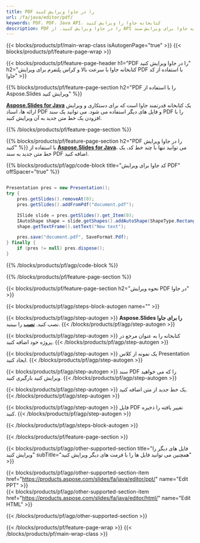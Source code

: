 ```yaml
---
title: PDF را در جاوا ویرایش کنید
url: /fa/java/editor/pdf/
keywords: PDF، PDF، Java API، کتابخانه جاوا را ویرایش کنید
description: PDF را در جاوا ویرایش کنید. از API کتابخانه جاوا برای ویرایش سند PDF استفاده کنید
---
```


{{< blocks/products/pf/main-wrap-class isAutogenPage="true" >}}
{{< blocks/products/pf/feature-page-wrap >}}

{{< blocks/products/pf/feature-page-header h1="PDF را در جاوا ویرایش کنید" h2="کتابخانه جاوا با سرعت بالا و کراس پلتفرم برای ویرایش PDF با استفاده از کد جاوا" >}}

{{% blocks/products/pf/feature-page-section h2="PDF را با استفاده از Aspose.Slides ویرایش کنید" %}}

[**Aspose.Slides for Java**](https://products.aspose.com/slides/fa/java/) یک کتابخانه قدرتمند جاوا است که برای دستکاری و ویرایش ارائه ها، اسناد PDF و فایل های دیگر استفاده می شود. می توانید یک سند PDF را با افزودن یک خط متن جدید به آن ویرایش کنید. 

{{% /blocks/products/pf/feature-page-section %}}




{{% blocks/products/pf/feature-page-section  h2="PDF را در جاوا ویرایش کنید" %}}
با استفاده از [**Aspose.Slides for Java**](https://products.aspose.com/slides/fa/java/)، می توانید تنها با چند خط کد، یک خط متن جدید به سند PDF اضافه کنید.

{{% blocks/products/pf/agp/code-block title="کد جاوا برای ویرایش PDF" offSpacer="true" %}}
```java

Presentation pres = new Presentation();
try {
    pres.getSlides().removeAt(0);
    pres.getSlides().addFromPdf("document.pdf");

    ISlide slide = pres.getSlides().get_Item(0);
    IAutoShape shape = slide.getShapes().addAutoShape(ShapeType.Rectangle, 10, 10, 100, 50);
    shape.getTextFrame().setText("New text");

    pres.save("document.pdf", SaveFormat.Pdf);
} finally {
    if (pres != null) pres.dispose();
}
```
{{% /blocks/products/pf/agp/code-block %}}

{{% /blocks/products/pf/feature-page-section %}}




{{< blocks/products/pf/feature-page-section  h2="نحوه ویرایش PDF در جاوا" >}}


{{< blocks/products/pf/agp/steps-block-autogen name="" >}}


{{< blocks/products/pf/agp/step-autogen >}}
**Aspose.Slides را برای جاوا** نصب کنید. [**نصب**](https://docs.aspose.com/slides/java/installation/) را ببینید.
{{< /blocks/products/pf/agp/step-autogen >}}

{{< blocks/products/pf/agp/step-autogen >}}
کتابخانه را به عنوان مرجع در پروژه خود اضافه کنید.
{{< /blocks/products/pf/agp/step-autogen >}}

{{< blocks/products/pf/agp/step-autogen >}}
یک نمونه از کلاس Presentation ایجاد کنید.
{{< /blocks/products/pf/agp/step-autogen >}}

{{< blocks/products/pf/agp/step-autogen >}}
سند PDF را که می خواهید ویرایش کنید بارگیری کنید.
{{< /blocks/products/pf/agp/step-autogen >}}

{{< blocks/products/pf/agp/step-autogen >}}
یک خط جدید از متن اضافه کنید.
{{< /blocks/products/pf/agp/step-autogen >}}

{{< blocks/products/pf/agp/step-autogen >}}
فایل PDF تغییر یافته را ذخیره کنید.
{{< /blocks/products/pf/agp/step-autogen >}}


{{< /blocks/products/pf/agp/steps-block-autogen >}}


{{< /blocks/products/pf/feature-page-section >}}




{{< blocks/products/pf/agp/other-supported-section title="فایل های دیگر را ویرایش کنید" subTitle="همچنین می توانید فایل ها را با فرمت های دیگر ویرایش کنید" >}}

{{< blocks/products/pf/agp/other-supported-section-item href="https://products.aspose.com/slides/fa/java/editor/ppt/" name="Edit PPT" >}}    
{{< blocks/products/pf/agp/other-supported-section-item href="https://products.aspose.com/slides/fa/java/editor/html/" name="Edit HTML" >}}  



{{< /blocks/products/pf/agp/other-supported-section >}}

{{< /blocks/products/pf/feature-page-wrap >}}
{{< /blocks/products/pf/main-wrap-class >}}